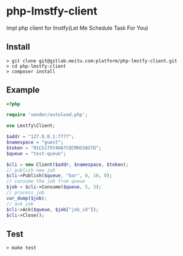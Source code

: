 # php-lmstfy-client

Impl php client for lmstfy(Let Me Schedule Task For You)

## Install 

```
> git clone git@gitlab.meitu.com:platform/php-lmstfy-client.git
> cd php-lmstfy-client 
> composer install
```

## Example

```php
<?php

require 'vendor/autoload.php';

use Lmstfy\Client;

$addr = "127.0.0.1:7777";
$namespace = "guest";
$token = "01CG17XY4HA7CQCMHSS8GTQ";
$queue = "test-queue";

$cli = new Client($addr, $namespace, $token);
// publish new job
$cli->Publish($queue, "bar", 0, 10, 0);
// consume the job from queue
$job = $cli->Consume($queue, 5, 3);
// process job
var_dump($job);
// ack job
$cli->Ack($queue, $job["job_id"]);
$cli->Close();
```

## Test

```
> make test
```
